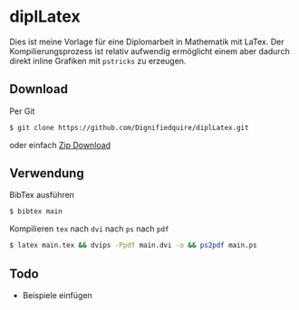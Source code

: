diplLatex
=========

Dies ist meine Vorlage für eine Diplomarbeit in Mathematik mit LaTex. 
Der Kompilierungsprozess ist relativ aufwendig ermöglicht einem aber dadurch direkt inline 
Grafiken mit `pstricks` zu erzeugen. 

## Download

Per Git

```bash
$ git clone https://github.com/Dignifiedquire/diplLatex.git
```
oder einfach [Zip Download](https://github.com/Dignifiedquire/diplLatex/zipball/master)


## Verwendung

BibTex ausführen

```bash
$ bibtex main
```

Kompilieren `tex` nach `dvi` nach `ps` nach `pdf`

```bash
$ latex main.tex && dvips -Ppdf main.dvi -o && ps2pdf main.ps
```

## Todo
* Beispiele einfügen
